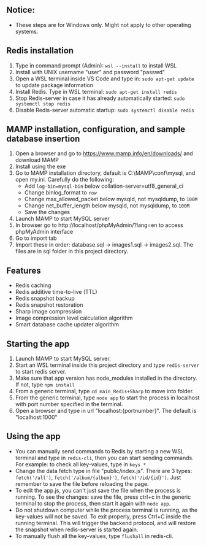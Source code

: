 ## Notice:
- These steps are for Windows only. Might not apply to other operating systems.

## Redis installation
1. Type in command prompt (Admin): `wsl --install` to install WSL
2. Install with UNIX username "user" and password "passwd"
3. Open a WSL terminal inside VS Code and type in: `sudo apt-get update` to update package information
4. Install Redis. Type in WSL terminal: `sudo apt-get install redis`
5. Stop Redis-server in case it has already automatically started: `sudo systemctl stop redis`
6. Disable Redis-server automatic startup: `sudo systemctl disable redis`

## MAMP installation, configuration, and sample database insertion
1. Open a browser and go to https://www.mamp.info/en/downloads/ and download MAMP
2. Install using the exe
3. Go to MAMP installation directory, default is C:\MAMP\conf\mysql, and open my.ini. Carefully do the following:
   - Add `log-bin=mysql-bin` below collation-server=utf8_general_ci
   - Change binlog_format to `row`
   - Change max_allowed_packet below mysqld, not mysqldump, to `100M`
   - Change net_buffer_length below mysqld, not mysqldump, to `100M`
   - Save the changes
4. Launch MAMP to start MySQL server
5. In browser go to http://localhost/phpMyAdmin/?lang=en to access phpMyAdmin interface
6. Go to import tab
7. Import these in order: database.sql -> images1.sql -> images2.sql. The files are in sql folder in this project directory.

## Features
- Redis caching
- Redis additive time-to-live (TTL)
- Redis snapshot backup
- Redis snapshot restoration
- Sharp image compression
- Image compression level calculation algorithm
- Smart database cache updater algorithm

## Starting the app
1. Launch MAMP to start MySQL server.
2. Start an WSL terminal inside this project directory and type `redis-server` to start redis server.
3. Make sure that app version has node_modules installed in the directory. If not, type `npm install`
4. From a generic terminal, type `cd main_Redis+Sharp` to move into folder.
5. From the generic terminal, type `node app` to start the process in localhost with port number specified in the terminal.
6. Open a browser and type in url "localhost:{portnumber}". The default is "localhost:1000"

## Using the app
- You can manually send commands to Redis by starting a new WSL terminal and type in `redis-cli`, then you can start sending commands. For example: to check all key-values, type in `keys *`
- Change the data fetch type in file "public/index.js". There are 3 types: `fetch('/all')`, `fetch('/album/{album}')`, `fetch('/id/{id}')`. Just remember to save the file before reloading the page.
- To edit the app.js, you can't just save the file when the process is running. To see the changes: save the file, press ctrl+c in the generic terminal to stop the process, then start it again with `node app`.
- Do not shutdown computer while the process terminal is running, as the key-values will not be saved. To exit properly, press Ctrl+C inside the running terminal. This will trigger the backend protocol, and will restore the snapshot when redis-server is started again.
- To manually flush all the key-values, type `flushall` in redis-cli.
